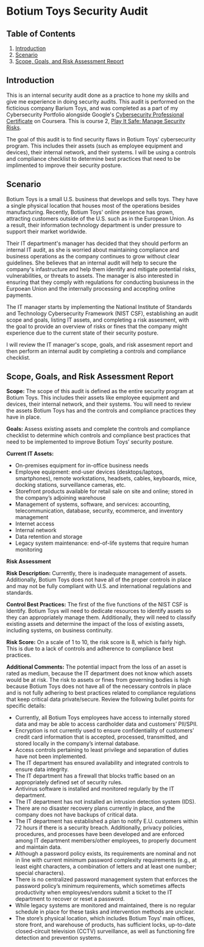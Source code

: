 # Botium Toys Security Audit
## Table of Contents
1. [Introduction](#introduction)
2. [Scenario](#scenario)
3. [Scope, Goals, and Risk Assessment Report](#Report)


## Introduction
This is an internal security audit done as a practice to hone my skills and give me experience in doing security audits. This audit is performed on the ficticious company Barium Toys, and was completed as a part of my Cybersecurity Portfolio alongside Google's [Cybersecurity Professional Certificate](https://www.coursera.org/google-certificates/cybersecurity-certificate) on Coursera. This is course 2, [Play It Safe: Manage Security Risks](https://www.coursera.org/learn/manage-security-risks?specialization=google-cybersecurity).

The goal of this audit is to find security flaws in Botium Toys' cybersecurity program. This includes their assets (such as employee equipment and devices), their internal network, and their systems. I will be using a controls and compliance checklist to determine best practices that need to be implimented to improve their security posture.

## Scenario
Botium Toys is a small U.S. business that develops and sells toys. They have a single physical location that houses most of the operations besides manufacturing. Recently, Botium Toys' online presence has grown, attracting customers outside of the U.S. such as in the European Union. As a result, their information technology department is under pressure to support their market worldwide.

Their IT department's manager has decided that they should perform an internal IT audit, as she is worried about maintaining compliance and business operations as the company continues to grow without clear guidelines. She believes that an internal audit will help to secure the company's infastructure and help them identify and mitigate potential risks, vulnerabilities, or threats to assets. The manager is also interested in ensuring that they comply with regulations for conducting busiuness in the Eurpoean Union and the internally processing and accepting online payments.

The IT manager starts by implementing the National Institute of Standards and Technology Cybersecurity Framework (NIST CSF), establishing an audit scope and goals, listing IT assets, and completing a risk assesment, with the goal to provide an overview of risks or fines that the company might experience due to the current state of their security posture.

I will review the IT manager's scope, goals, and risk assesment report and then perform an internal audit by completing a controls and compliance checklist.



## Scope, Goals, and Risk Assessment Report

**Scope:** The scope of this audit is defined as the entire security program at Botium Toys. This includes their assets like employee equipment and devices, their internal network, and their systems. You will need to review the assets Botium Toys has and the controls and compliance practices they have in place.

**Goals:** Assess existing assets and complete the controls and compliance checklist to determine which controls and compliance best practices that need to be implemented to  improve Botium Toys’ security posture.

  **Current IT Assets:**
  * On-premises equipment for in-office business needs  
  * Employee equipment: end-user devices (desktops/laptops, smartphones), remote workstations, headsets, cables, keyboards, mice, docking stations, surveillance cameras, etc.
  * Storefront products available for retail sale on site and online; stored in the company’s adjoining warehouse
  * Management of systems, software, and services: accounting, telecommunication, database, security, ecommerce, and inventory management
  * Internet access
  * Internal network
  * Data retention and storage
  * Legacy system maintenance: end-of-life systems that require human monitoring 

**Risk Assessment**

  **Risk Description:** Currently, there is inadequate management of assets. Additionally, Botium Toys does not have all of the proper controls in place and may not be fully compliant with U.S. and international regulations and standards.

  **Control Best Practices:** The first of the five functions of the NIST CSF is Identify. Botium Toys will need to dedicate resources to identify assets so they can appropriately manage them. Additionally, they will need to classify existing assets and determine the impact of the loss of existing assets, including systems, on business continuity.

  **Risk Score:** On a scale of 1 to 10, the risk score is 8, which is fairly high. This is due to a lack of controls and adherence to compliance best practices.

  **Additional Comments:** The potential impact from the loss of an asset is rated as medium, because the IT department does not know which assets would be at risk. The risk to assets or fines from governing bodies is high because Botium Toys does not have all of the necessary controls in place and is not fully adhering to best practices related to compliance regulations that keep critical data private/secure. Review the following bullet points for specific details:
  * Currently, all Botium Toys employees have access to internally stored data and may be able to access cardholder data and customers’ PII/SPII.
  * Encryption is not currently used to ensure confidentiality of customers’ credit card information that is accepted, processed, transmitted, and stored locally in the company’s internal database. 
  * Access controls pertaining to least privilege and separation of duties have not been implemented.
  * The IT department has ensured availability and integrated controls to ensure data integrity.
  * The IT department has a firewall that blocks traffic based on an appropriately defined set of security rules.
  * Antivirus software is installed and monitored regularly by the IT department. 
  * The IT department has not installed an intrusion detection system (IDS).
  * There are no disaster recovery plans currently in place, and the company does not have backups of critical data. 
  * The IT department has established a plan to notify E.U. customers within 72 hours if there is a security breach. Additionally, privacy policies, procedures, and processes have been developed and are enforced among IT department members/other employees, to properly document and maintain data.
  * Although a password policy exists, its requirements are nominal and not in line with current minimum password complexity requirements (e.g., at least eight characters, a combination of letters and at least one number; special characters). 
  * There is no centralized password management system that enforces the password policy’s minimum requirements, which sometimes affects productivity when employees/vendors submit a ticket to the IT department to recover or reset a password.
  * While legacy systems are monitored and maintained, there is no regular schedule in place for these tasks and intervention methods are unclear.
  * The store’s physical location, which includes Botium Toys’ main offices, store front, and warehouse of products, has sufficient locks, up-to-date closed-circuit television (CCTV) surveillance, as well as functioning fire detection and prevention systems.

##

